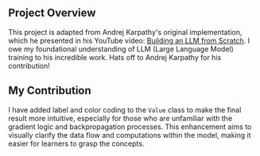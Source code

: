 ## Project Overview

This project is adapted from Andrej Karpathy's original implementation, which he presented in his YouTube video: [Building an LLM from Scratch](https://www.youtube.com/watch?v=VMj-3S1tku0). I owe my foundational understanding of LLM (Large Language Model) training to his incredible work. Hats off to Andrej Karpathy for his contribution!


## My Contribution

I have added label and color coding to the `Value` class to make the final result more intuitive, especially for those who are unfamiliar with the gradient logic and backpropagation processes. This enhancement aims to visually clarify the data flow and computations within the model, making it easier for learners to grasp the concepts.
